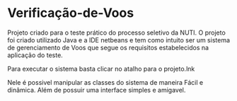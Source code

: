 # Verificação-de-Voos

Projeto criado para o teste prático do processo seletivo da NUTI. O projeto foi criado utilizado Java e a IDE netbeans e tem como intuito ser um sistema de gerenciamento de Voos que segue os requisitos estabelecidos na aplicação do teste.

Para executar o sistema basta clicar no atalho para o projeto.lnk 

Nele é possivel manipular as classes do sistema de maneira Fácil e dinâmica. Além de possuir uma interface simples e amigavel. 
